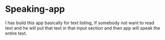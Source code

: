 # Speaking-app
I has build this app basically for text listing, If somebody not want to read text and he will put that text in that input section and then app will speak the entire text.
